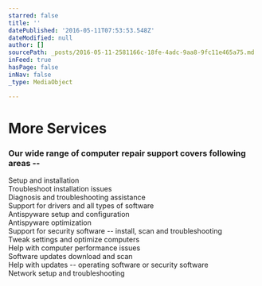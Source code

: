 ```yaml
---
starred: false
title: ''
datePublished: '2016-05-11T07:53:53.548Z'
dateModified: null
author: []
sourcePath: _posts/2016-05-11-2581166c-18fe-4adc-9aa8-9fc11e465a75.md
inFeed: true
hasPage: false
inNav: false
_type: MediaObject

---
```

# More Services

### Our wide range of computer repair support covers following areas --  
Setup and installation  
Troubleshoot installation issues  
Diagnosis and troubleshooting assistance  
Support for drivers and all types of software  
Antispyware setup and configuration  
Antispyware optimization  
Support for security software -- install, scan and troubleshooting  
Tweak settings and optimize computers  
Help with computer performance issues  
Software updates download and scan  
Help with updates -- operating software or security software  
Network setup and troubleshooting